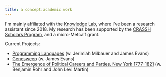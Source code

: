 ```yaml
---
title: a concept:academic work
---
```


I'm mainly affiliated with the [Knowledge Lab](https://www.knowledgelab.org/), where I've been a research assistant since 2018. My research has been supported by the [CRASSH Scholars Program](https://ccrf.uchicago.edu/undergraduate-research/crassh-research-scholars), and a micro-Metcalf grant. 

Current Projects: 

- [Programming Languages](https://www.knowledgelab.org/funding_opportunities/postdoctoral_position_in_how_programming_languages_shape_thought/) (w. Jerimiah Milbauer and James Evans)
- [Genesweep](https://en.wikipedia.org/wiki/GeneSweep) (w. James Evans)
- [The Emergence of Political Careers and Parties, New York 1777-1821](https://www.nsf.gov/awardsearch/showAward?AWD_ID=2001930) (w. Benjamin Rohr and John Levi Martin)
